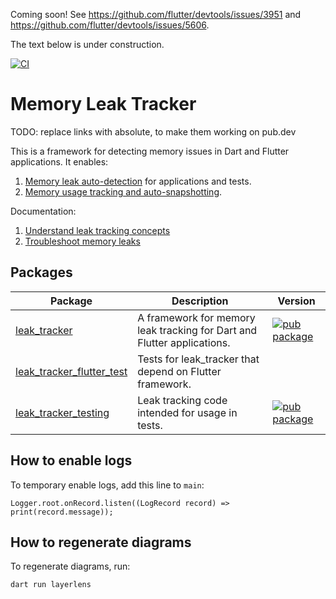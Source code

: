 
Coming soon! See https://github.com/flutter/devtools/issues/3951 and https://github.com/flutter/devtools/issues/5606.

The text below is under construction.

[![CI](https://github.com/dart-lang/leak_tracker/actions/workflows/ci.yaml/badge.svg)](https://github.com/dart-lang/leak_tracker/actions/workflows/ci.yaml)

# Memory Leak Tracker

TODO: replace links with absolute, to make them working on pub.dev

This is a framework for detecting memory issues in Dart and Flutter applications. It enables:

1. [Memory leak auto-detection](doc/DETECT.md) for applications and tests.
2. [Memory usage tracking and auto-snapshotting](doc/USAGE.md).

Documentation:
1. [Understand leak tracking concepts](doc/CONCEPTS.md)
2. [Troubleshoot memory leaks](doc/TROUBLESHOOT.md)

## Packages

| Package | Description | Version |
| --- | --- | --- |
| [leak_tracker](pkgs/leak_tracker/) | A framework for memory leak tracking for Dart and Flutter applications. | [![pub package](https://img.shields.io/pub/v/leak_tracker.svg)](https://pub.dev/packages/leak_tracker) |
| [leak_tracker_flutter_test](pkgs/leak_tracker_flutter_test/) | Tests for leak_tracker that depend on Flutter framework. |  |
| [leak_tracker_testing](pkgs/leak_tracker_testing/) | Leak tracking code intended for usage in tests. | [![pub package](https://img.shields.io/pub/v/leak_tracker_testing.svg)](https://pub.dev/packages/leak_tracker_testing) |

## How to enable logs

To temporary enable logs, add this line to `main`:

```
Logger.root.onRecord.listen((LogRecord record) => print(record.message));
```

## How to regenerate diagrams

To regenerate diagrams, run:

```
dart run layerlens
```
